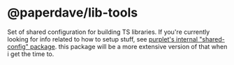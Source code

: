 # @paperdave/lib-tools

Set of shared configuration for building TS libraries. If you're currently looking for info related to how to setup stuff, see [purplet's internal "shared-config" package](https://github.com/CRBT-Team/Purplet/blob/paperdave/issue4/packages/shared-config). this package will be a more extensive version of that when i get the time to.
